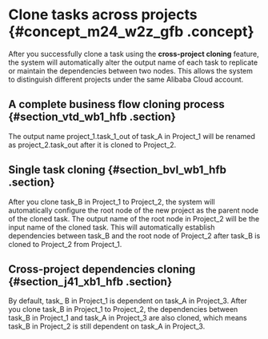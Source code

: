 # Clone tasks across projects {#concept_m24_w2z_gfb .concept}

After you successfully clone a task using the **cross-project cloning** feature, the system will automatically alter the output name of each task to replicate or maintain the dependencies between two nodes. This allows the system to distinguish different projects under the same Alibaba Cloud account.

## A complete business flow cloning process {#section_vtd_wb1_hfb .section}

The output name project\_1.task\_1\_out of task\_A in Project\_1 will be renamed as project\_2.task\_out after it is cloned to Project\_2.

## Single task cloning {#section_bvl_wb1_hfb .section}

After you clone task\_B in Project\_1 to Project\_2, the system will automatically configure the root node of the new project as the parent node of the cloned task. The output name of the root node in Project\_2 will be the input name of the cloned task. This will automatically establish dependencies between task\_B and the root node of Project\_2 after task\_B is cloned to Project\_2 from Project\_1.

## Cross-project dependencies cloning {#section_j41_xb1_hfb .section}

By default, task\_ B in Project\_1 is dependent on task\_A in Project\_3. After you clone task\_B in Project\_1 to Project\_2, the dependencies between task\_B in Project\_1 and task\_A in Project\_3 are also cloned, which means task\_B in Project\_2 is still dependent on task\_A in Project\_3.

